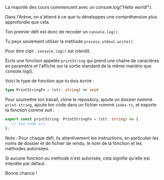 La majorité des cours commencent avec un console.log("Hello world!").

Dans l'Arène, on s'attend à ce que tu développes une compréhension plus approfondie que cela.

Ton premier défi est donc de recoder un `console.log()`.

Tu peux seulement utiliser la méthode `process.stdout.write()`.

Pour être clair : `console.log()` est interdit. 

Écris une fonction appelée `printString` qui prend une chaîne de caractères en paramètre et l'affiche sur la sortie standard de la même manière que console.log().

Voici le type de fonction que tu dois écrire :

```typescript
type PrintStringFn = (str: string) => void
```

Pour soumettre ton travail, clone le repository, ajoute un dossier nommé `print-string`, ajoute ton code dans un fichier nommé `index.ts`, et exporte ta fonction comme suit :

```typescript
export const printString: PrintStringFn = (str: string) => {
   // ton code ici
};
```

Note : Pour chaque défi, lis attentivement les instructions, en particulier les noms de dossier et de fichier de rendu, le nom de la fonction et les méthodes autorisées. 

Si aucune fonction ou méthode n'est autorisée, cela signifie qu'elle est interdite par défaut.

Bonne chance !
